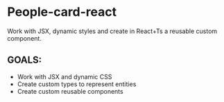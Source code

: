 # People-card-react
Work with JSX, dynamic styles and create in React+Ts a reusable custom component.


## GOALS:
- Work with JSX and dynamic CSS
- Create custom types to represent entities
- Create custom reusable components
